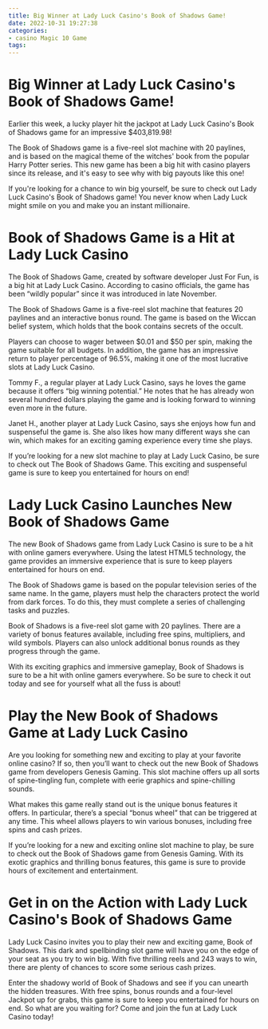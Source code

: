 ```yaml
---
title: Big Winner at Lady Luck Casino's Book of Shadows Game!
date: 2022-10-31 19:27:38
categories:
- casino Magic 10 Game
tags:
---
```



#  Big Winner at Lady Luck Casino's Book of Shadows Game!

Earlier this week, a lucky player hit the jackpot at Lady Luck Casino's Book of Shadows game for an impressive $403,819.98!

The Book of Shadows game is a five-reel slot machine with 20 paylines, and is based on the magical theme of the witches' book from the popular Harry Potter series. This new game has been a big hit with casino players since its release, and it's easy to see why with big payouts like this one!

If you're looking for a chance to win big yourself, be sure to check out Lady Luck Casino's Book of Shadows game! You never know when Lady Luck might smile on you and make you an instant millionaire.

#  Book of Shadows Game is a Hit at Lady Luck Casino

The Book of Shadows Game, created by software developer Just For Fun, is a big hit at Lady Luck Casino. According to casino officials, the game has been “wildly popular” since it was introduced in late November.

The Book of Shadows Game is a five-reel slot machine that features 20 paylines and an interactive bonus round. The game is based on the Wiccan belief system, which holds that the book contains secrets of the occult.

Players can choose to wager between $0.01 and $50 per spin, making the game suitable for all budgets. In addition, the game has an impressive return to player percentage of 96.5%, making it one of the most lucrative slots at Lady Luck Casino.

Tommy F., a regular player at Lady Luck Casino, says he loves the game because it offers “big winning potential.” He notes that he has already won several hundred dollars playing the game and is looking forward to winning even more in the future.

Janet H., another player at Lady Luck Casino, says she enjoys how fun and suspenseful the game is. She also likes how many different ways she can win, which makes for an exciting gaming experience every time she plays.

If you’re looking for a new slot machine to play at Lady Luck Casino, be sure to check out The Book of Shadows Game. This exciting and suspenseful game is sure to keep you entertained for hours on end!

#  Lady Luck Casino Launches New Book of Shadows Game

The new Book of Shadows game from Lady Luck Casino is sure to be a hit with online gamers everywhere. Using the latest HTML5 technology, the game provides an immersive experience that is sure to keep players entertained for hours on end.

The Book of Shadows game is based on the popular television series of the same name. In the game, players must help the characters protect the world from dark forces. To do this, they must complete a series of challenging tasks and puzzles.

Book of Shadows is a five-reel slot game with 20 paylines. There are a variety of bonus features available, including free spins, multipliers, and wild symbols. Players can also unlock additional bonus rounds as they progress through the game.

With its exciting graphics and immersive gameplay, Book of Shadows is sure to be a hit with online gamers everywhere. So be sure to check it out today and see for yourself what all the fuss is about!

#  Play the New Book of Shadows Game at Lady Luck Casino

Are you looking for something new and exciting to play at your favorite online casino? If so, then you’ll want to check out the new Book of Shadows game from developers Genesis Gaming. This slot machine offers up all sorts of spine-tingling fun, complete with eerie graphics and spine-chilling sounds.

What makes this game really stand out is the unique bonus features it offers. In particular, there’s a special “bonus wheel” that can be triggered at any time. This wheel allows players to win various bonuses, including free spins and cash prizes.

If you’re looking for a new and exciting online slot machine to play, be sure to check out the Book of Shadows game from Genesis Gaming. With its exotic graphics and thrilling bonus features, this game is sure to provide hours of excitement and entertainment.

#  Get in on the Action with Lady Luck Casino's Book of Shadows Game

Lady Luck Casino invites you to play their new and exciting game, Book of Shadows. This dark and spellbinding slot game will have you on the edge of your seat as you try to win big. With five thrilling reels and 243 ways to win, there are plenty of chances to score some serious cash prizes.

Enter the shadowy world of Book of Shadows and see if you can unearth the hidden treasures. With free spins, bonus rounds and a four-level Jackpot up for grabs, this game is sure to keep you entertained for hours on end. So what are you waiting for? Come and join the fun at Lady Luck Casino today!